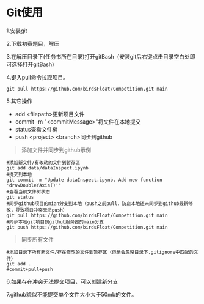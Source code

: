 # Git使用

1.安装git

2.下载初赛题目，解压

3.在解压目录下(任务书所在目录)打开gitBash（安装git后右键点击目录空白处即可选择打开gitBash）

4.键入pull命令拉取项目。
```
git pull https://github.com/birdsFloat/Competition.git main
```

5.其它操作
    
+ add &lt;filepath\>更新项目文件
+ commit -m "&lt;commitMessage\>"将文件在本地提交
+ status查看文件树
+ push &lt;project\> &lt;branch\>同步到github
    
>添加文件并同步到github示例
```
#添加新文件/有改动的文件到暂存区
git add data/dataInspect.ipynb
#提交到本地
git commit -m "Update dataInspect.ipynb. Add new function 'drawDoubleYAxis()'"
#查看当前文件树状态
git status
#同步github项目的mian分支到本地（push之前pull，防止本地还未同步到github最新修改，导致项目冲突无法push）
git pull https://github.com/birdsFloat/Competition.git main
#同步本地git项目到github服务器的main分支
git push https://github.com/birdsFloat/Competition.git main
```

>同步所有文件
```
#添加目录下所有新文件/存在修改的文件到暂存区（但是会忽略目录下.gitignore中匹配的文件）
git add .
#commit+pull+push
```

6.如果存在冲突无法提交项目，可以创建新分支

7.github貌似不能提交单个文件大小大于50mb的文件。
